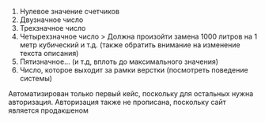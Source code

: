 1) Нулевое значение счетчиков
2) Двузначное число
3) Трехзначное число
4) Четырехзначное число > Должна произойти замена 1000 литров на 1 метр кубический и т.д. (также обратить внимание на изменение текста описания)
5) Пятизначное... (и т.д, вплоть до максимального значения)
6) Число, которое выходит за рамки верстки (посмотреть поведение системы)


Автоматизирован только первый кейс, поскольку для остальных нужна авторизация. Авторизация также не прописана, поскольку сайт является продакшеном